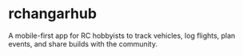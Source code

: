 # rchangarhub
A mobile-first app for RC hobbyists to track vehicles, log flights, plan events, and share builds with the community.

